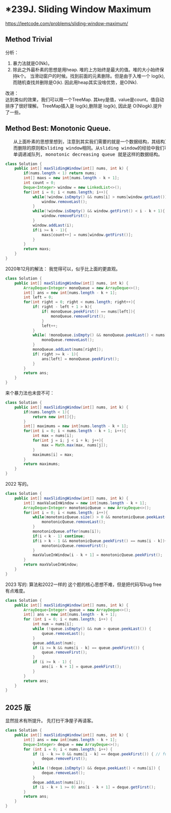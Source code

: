 # *239J. Sliding Window Maximum
https://leetcode.com/problems/sliding-window-maximum/

## Method Trivial
分析：
1. 暴力法就是O(Nk)。
2. 除此之外最朴素的思想是用heap. 堆的上方始终是最大的值。堆的大小始终保持k个。
    当滑动窗户的时候。找到前面的元素删除。但是由于入堆一个 log(k),而随机查找并删除是O(k).
    因此用heap其实没啥优势，是O(Nk).

改进：    
   达到类似的效果，我们可以用一个TreeMap. 其key是值，value是count。值自动排序了很好理解。
   TreeMap插入是 log(k),删除是 log(k), 因此是 O(Nlogk).提升了一些。
   
## Method Best: Monotonic Queue.

<pre>
   从上面朴素的思想里想到，注意到其实我们需要的就是一个数据结构，其结构顶是最大值。
   而删除的原则和sliding window相同。从sliding window的经验中我们可以想到，
   单调递减队列, monotonic decreasing queue 就是这样的数据结构。
</pre>

```java
class Solution {
    public int[] maxSlidingWindow(int[] nums, int k) {
        if(nums.length < 1) return nums;
        int[] maxs = new int[nums.length - k + 1];
        int count = 0;
        Deque<Integer> window = new LinkedList<>();
        for(int i = 0; i < nums.length; i++){
            while(!window.isEmpty() && nums[i] > nums[window.getLast()] ){
                window.removeLast();
            }
            while(!window.isEmpty() && window.getFirst() < i - k + 1){
                window.removeFirst();
            }
            window.addLast(i);
            if(i >= k - 1){
                maxs[count++] = nums[window.getFirst()];
            } 
        }
        return maxs;
    }
}
```

2020年12月的解法：
我觉得可以，似乎比上面的更直观。
```java
class Solution {
    public int[] maxSlidingWindow(int[] nums, int k) {
        ArrayDeque<Integer> monoQueue = new ArrayDeque<>();
        int[] ans = new int[nums.length - k + 1];
        int left = 0;
        for(int right = 0; right < nums.length; right++){
            if( right - left + 1 > k){
                if( monoQueue.peekFirst() == nums[left]){
                    monoQueue.removeFirst();
                }
                left++;
            }
            while( !monoQueue.isEmpty() && monoQueue.peekLast() < nums[right]) {
                monoQueue.removeLast();
            }
            monoQueue.addLast(nums[right]);
            if( right >= k - 1){
                ans[left] = monoQueue.peekFirst();
            }
        }
        return ans;
    }
}
```

来个暴力法也未尝不可：
```java
class Solution {
    public int[] maxSlidingWindow(int[] nums, int k) {
        if(nums.length < 1){
            return new int[]{};
        }
        int[] maximums = new int[nums.length - k + 1];
        for(int i = 0; i < nums.length - k + 1; i++){
            int max = nums[i];
            for(int j = i; j < i + k; j++){
                max = Math.max(max, nums[j]);
            }
            maximums[i] = max;
        }
        return maximums;
    }
}
```

2022 写的。
```java
class Solution {
    public int[] maxSlidingWindow(int[] nums, int k) {
        int[] maxValueInWindow = new int[nums.length - k + 1];
        ArrayDeque<Integer> monotonicQueue = new ArrayDeque<>();
        for(int i = 0; i < nums.length; i++){
            while(monotonicQueue.size() > 0 && monotonicQueue.peekLast() < nums[i]){
                monotonicQueue.removeLast();
            }
            monotonicQueue.offer(nums[i]);
            if(i < k - 1) continue;
            if(i > k - 1 && monotonicQueue.peekFirst() == nums[i - k]){
                monotonicQueue.removeFirst();
            }
            maxValueInWindow[i - k + 1] = monotonicQueue.peekFirst();  
        }
        return maxValueInWindow;
    }
}
```

2023 写的: 算法和2022一样的
这个题的核心思想不难，但是把代码写bug free有点难度。

```java
class Solution {
    public int[] maxSlidingWindow(int[] nums, int k) {
        ArrayDeque<Integer> queue = new ArrayDeque<>();
        int[] ans = new int[nums.length - k + 1];
        for (int i = 0; i < nums.length; i++) {
            int num = nums[i];
            while (!queue.isEmpty() && num > queue.peekLast()) {
                queue.removeLast();
            }
            queue.addLast(num);
            if (i >= k && nums[i - k] == queue.peekFirst()) {
                queue.removeFirst();
            }
            if (i >= k - 1) {
                ans[i - k + 1] = queue.peekFirst();
            }
        }
        return ans;
    }
}
```

## 2025 版

显然技术有所提升。
先打扫干净屋子再请客。

```java
class Solution {
    public int[] maxSlidingWindow(int[] nums, int k) {
        int[] ans = new int[nums.length - k + 1];
        Deque<Integer> deque = new ArrayDeque<>();
        for (int i = 0; i < nums.length; i++) {
            if (i - k >= 0 && nums[i - k] == deque.peekFirst()) { // full window, check if need to remove the largest
                deque.removeFirst();
            } 
            while (!deque.isEmpty() && deque.peekLast() < nums[i]) {
                deque.removeLast();
            }
            deque.addLast(nums[i]);
            if (i - k + 1 >= 0) ans[i - k + 1] = deque.getFirst();
        }
        return ans;
    }
}
```